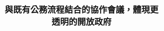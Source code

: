 ---
id: "49"
lang: zh-tw
publish: "FALSE"
selected: "FALSE"
selected_blog: "FALSE"
thumbnail: https://cm.pdis.tw/images/post/49/1jIXcBDeUsGhKq762NsbnVx1vtia-rPRq.jpg
title: 與既有公務流程結合的協作會議，體現更透明的開放政府
description: 「醫療院所『病房營養照護』及『診間營養諮詢』 應有全民健康保險給付制度」連署案
color: yellow
introduction:
  content: >-
    2019年3月29日有位營養師在國發會的「公共政策網路參與平台」上提案，希望「醫療院所『病房營養照護』及『診間營養諮詢』
    應有全民健康保險給付制度」，這個訴求得到5,144位網友連署。這個提案主張，營養照護和營養諮詢對於醫療院所的患者健康狀態與疾病控制具有正面幫助之影響，但因為沒有適當之健保給付，導致醫療院所無法用合理薪資聘用足夠營養師執行相關業務，造成醫療院所的營養師長期不足及離職流動率高。因此建議衛生福利部中央健康保險署將醫療院所之『病房營養照護』及『診間營養諮詢』納入全民健康保險給付制度，促使醫療院所聘僱足夠營養師及降低離職流動率，讓病患獲得良好營養照護達到自我健康管理並防止疾病惡化，亦可節省耗費鉅額的醫療資源。


    經與衛福部召開工作會議討論後得知，涉及健保給付相關的討論及審核，衛福部已經有既定的專家諮詢會議和健保共擬會議等委員會形式處理，而且相關會議都有記名逐字稿行之有年，可說已達到透明及開放原則。所以本案的處理方式，PDIS僅提供逐字稿協助，並將逐字記錄公開於sayit網站上，供關心本議題的民眾參考。
join:
  type: 提
  title: 「醫療院所『病房營養照護』及『診間營養諮詢』 應有全民健康保險給付制度」
  link: https://join.gov.tw/idea/detail/56cadfa3-50a6-41db-aa5d-b7c2aff36282
  image: https://cm.pdis.tw/images/post/49/1uUUzDolOMwgQMUa09XE6OE1k8145VAwy.jpg
layout: post
departments:
  - 衛福部
tags:
  - 醫療
  - 健保
  - 平等
  - 法規
embed:
  transcript:
    links:
      - https://sayit.pdis.nat.gov.tw/2019-06-12-%E5%BB%BA%E8%AD%B0%E7%87%9F%E9%A4%8A%E7%85%A7%E8%AD%B7%E7%B4%8D%E5%85%A5%E5%81%A5%E4%BF%9D%E7%B5%A6%E4%BB%98%E6%A1%88
blogs:
  - http://br3cwr5i336zfgs5ohek.lh.pdis.nat.gov.tw/
---